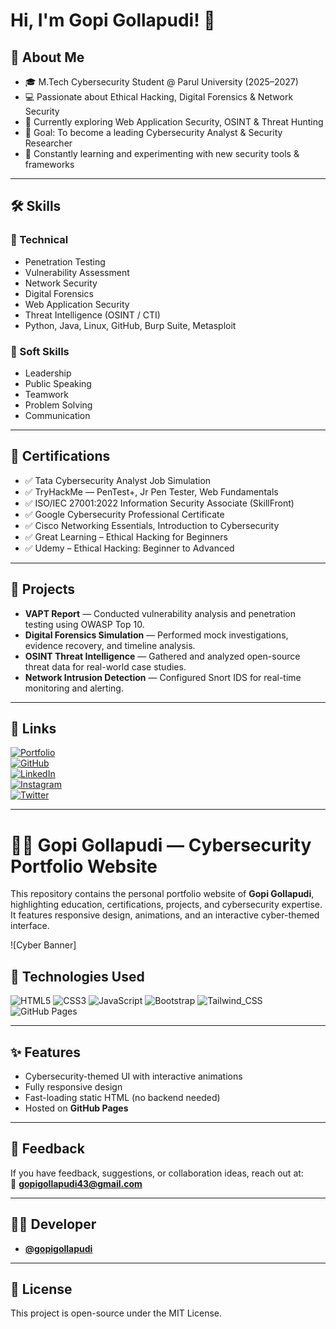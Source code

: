 # Hi, I'm Gopi Gollapudi! 👋

## 🚀 About Me
- 🎓 M.Tech Cybersecurity Student @ Parul University (2025–2027)  
- 💻 Passionate about Ethical Hacking, Digital Forensics & Network Security  
- 🧠 Currently exploring Web Application Security, OSINT & Threat Hunting  
- 🔐 Goal: To become a leading Cybersecurity Analyst & Security Researcher  
- 🚀 Constantly learning and experimenting with new security tools & frameworks  

---

## 🛠 Skills
### 🧩 Technical
- Penetration Testing  
- Vulnerability Assessment  
- Network Security  
- Digital Forensics  
- Web Application Security  
- Threat Intelligence (OSINT / CTI)  
- Python, Java, Linux, GitHub, Burp Suite, Metasploit  

### 💼 Soft Skills
- Leadership  
- Public Speaking  
- Teamwork  
- Problem Solving  
- Communication  

---

## 🧾 Certifications
- ✅ Tata Cybersecurity Analyst Job Simulation  
- ✅ TryHackMe — PenTest+, Jr Pen Tester, Web Fundamentals  
- ✅ ISO/IEC 27001:2022 Information Security Associate (SkillFront)  
- ✅ Google Cybersecurity Professional Certificate  
- ✅ Cisco Networking Essentials, Introduction to Cybersecurity  
- ✅ Great Learning – Ethical Hacking for Beginners  
- ✅ Udemy – Ethical Hacking: Beginner to Advanced  

---

## 🎯 Projects
- **VAPT Report** — Conducted vulnerability analysis and penetration testing using OWASP Top 10.  
- **Digital Forensics Simulation** — Performed mock investigations, evidence recovery, and timeline analysis.  
- **OSINT Threat Intelligence** — Gathered and analyzed open-source threat data for real-world case studies.  
- **Network Intrusion Detection** — Configured Snort IDS for real-time monitoring and alerting.  

---

## 🔗 Links
[![Portfolio](https://img.shields.io/badge/Portfolio-000?style=for-the-badge&logo=vercel&logoColor=white)](https://yourusername.github.io/gopi-portfolio)  
[![GitHub](https://img.shields.io/badge/GitHub-100000?style=for-the-badge&logo=github&logoColor=white)](https://github.com/yourusername)  
[![LinkedIn](https://img.shields.io/badge/LinkedIn-0A66C2?style=for-the-badge&logo=linkedin&logoColor=white)](https://linkedin.com/in/your-linkedin)  
[![Instagram](https://img.shields.io/badge/Instagram-E4405F?style=for-the-badge&logo=instagram&logoColor=white)](https://instagram.com/your-instagram)  
[![Twitter](https://img.shields.io/badge/Twitter-1DA1F2?style=for-the-badge&logo=twitter&logoColor=white)](https://twitter.com/your-twitter)  

---

# 🧑‍💻 Gopi Gollapudi — Cybersecurity Portfolio Website

This repository contains the personal portfolio website of **Gopi Gollapudi**, highlighting education, certifications, projects, and cybersecurity expertise.  
It features responsive design, animations, and an interactive cyber-themed interface.

![Cyber Banner]

## 🧩 Technologies Used
![HTML5](https://img.shields.io/badge/HTML5-E34F26?style=for-the-badge&logo=html5&logoColor=white)
![CSS3](https://img.shields.io/badge/CSS3-1572B6?style=for-the-badge&logo=css3&logoColor=white)
![JavaScript](https://img.shields.io/badge/JavaScript-323330?style=for-the-badge&logo=javascript&logoColor=F7DF1E)
![Bootstrap](https://img.shields.io/badge/Bootstrap-563D7C?style=for-the-badge&logo=bootstrap&logoColor=white)
![Tailwind_CSS](https://img.shields.io/badge/Tailwind_CSS-38B2AC?style=for-the-badge&logo=tailwind-css&logoColor=white)
![GitHub Pages](https://img.shields.io/badge/GitHub%20Pages-222222?style=for-the-badge&logo=githubpages&logoColor=white)

---

## ✨ Features
- Cybersecurity-themed UI with interactive animations  
- Fully responsive design  
- Fast-loading static HTML (no backend needed)  
- Hosted on **GitHub Pages**  

---

## 💬 Feedback
If you have feedback, suggestions, or collaboration ideas, reach out at:  
📧 **[gopigollapudi43@gmail.com](mailto:gopigollapudi43@gmail.com)**  

---

## 👨‍💻 Developer
- **[@gopigollapudi](https://github.com/yourusername)**  

---

## 📄 License
This project is open-source under the MIT License.
